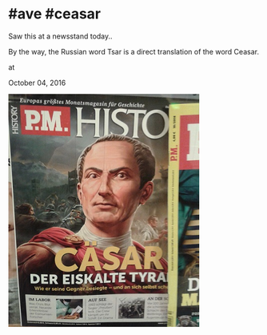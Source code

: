 # #ave #ceasar






Saw this at a newsstand today..

By the way, the Russian word Tsar is a direct translation of the word Ceasar.








at

October 04, 2016















![](20161004_091507.jpg)
